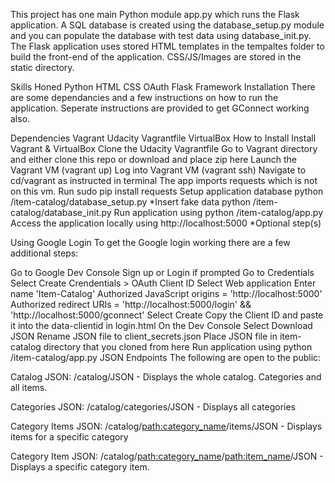 This project has one main Python module app.py which runs the Flask application. A SQL database is created using the database_setup.py module and you can populate the database with test data using database_init.py. The Flask application uses stored HTML templates in the tempaltes folder to build the front-end of the application. CSS/JS/Images are stored in the static directory.

Skills Honed
Python
HTML
CSS
OAuth
Flask Framework
Installation
There are some dependancies and a few instructions on how to run the application. Seperate instructions are provided to get GConnect working also.

Dependencies
Vagrant
Udacity Vagrantfile
VirtualBox
How to Install
Install Vagrant & VirtualBox
Clone the Udacity Vagrantfile
Go to Vagrant directory and either clone this repo or download and place zip here
Launch the Vagrant VM (vagrant up)
Log into Vagrant VM (vagrant ssh)
Navigate to cd/vagrant as instructed in terminal
The app imports requests which is not on this vm. Run sudo pip install requests
Setup application database python /item-catalog/database_setup.py
*Insert fake data python /item-catalog/database_init.py
Run application using python /item-catalog/app.py
Access the application locally using http://localhost:5000
*Optional step(s)

Using Google Login
To get the Google login working there are a few additional steps:

Go to Google Dev Console
Sign up or Login if prompted
Go to Credentials
Select Create Crendentials > OAuth Client ID
Select Web application
Enter name 'Item-Catalog'
Authorized JavaScript origins = 'http://localhost:5000'
Authorized redirect URIs = 'http://localhost:5000/login' && 'http://localhost:5000/gconnect'
Select Create
Copy the Client ID and paste it into the data-clientid in login.html
On the Dev Console Select Download JSON
Rename JSON file to client_secrets.json
Place JSON file in item-catalog directory that you cloned from here
Run application using python /item-catalog/app.py
JSON Endpoints
The following are open to the public:

Catalog JSON: /catalog/JSON - Displays the whole catalog. Categories and all items.

Categories JSON: /catalog/categories/JSON - Displays all categories

Category Items JSON: /catalog/<path:category_name>/items/JSON - Displays items for a specific category

Category Item JSON: /catalog/<path:category_name>/<path:item_name>/JSON - Displays a specific category item.